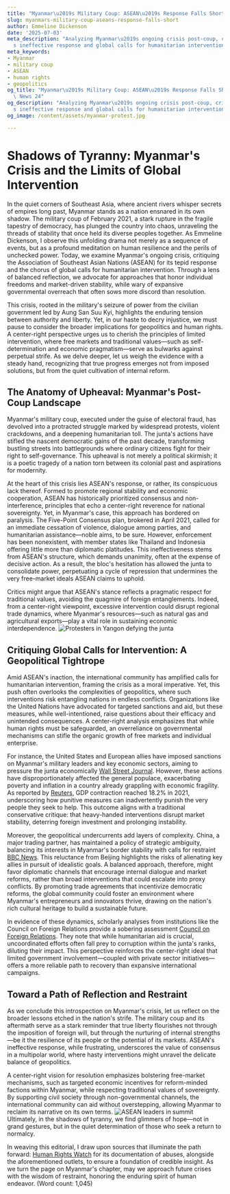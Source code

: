 ```yaml
---
title: "Myanmar\u2019s Military Coup: ASEAN\u2019s Response Falls Short"
slug: myanmars-military-coup-aseans-response-falls-short
author: Emmeline Dickenson
date: '2025-07-03'
meta_description: "Analyzing Myanmar\u2019s ongoing crisis post-coup, critiquing ASEAN\u2019\
  s ineffective response and global calls for humanitarian intervention."
meta_keywords:
- Myanmar
- military coup
- ASEAN
- human rights
- geopolitics
og_title: "Myanmar\u2019s Military Coup: ASEAN\u2019s Response Falls Short - Spot\
  \ News 24"
og_description: "Analyzing Myanmar\u2019s ongoing crisis post-coup, critiquing ASEAN\u2019\
  s ineffective response and global calls for humanitarian intervention."
og_image: /content/assets/myanmar-protest.jpg

---
```

# Shadows of Tyranny: Myanmar's Crisis and the Limits of Global Intervention

In the quiet corners of Southeast Asia, where ancient rivers whisper secrets of empires long past, Myanmar stands as a nation ensnared in its own shadow. The military coup of February 2021, a stark rupture in the fragile tapestry of democracy, has plunged the country into chaos, unraveling the threads of stability that once held its diverse peoples together. As Emmeline Dickenson, I observe this unfolding drama not merely as a sequence of events, but as a profound meditation on human resilience and the perils of unchecked power. Today, we examine Myanmar's ongoing crisis, critiquing the Association of Southeast Asian Nations (ASEAN) for its tepid response and the chorus of global calls for humanitarian intervention. Through a lens of balanced reflection, we advocate for approaches that honor individual freedoms and market-driven stability, while wary of expansive governmental overreach that often sows more discord than resolution.

This crisis, rooted in the military's seizure of power from the civilian government led by Aung San Suu Kyi, highlights the enduring tension between authority and liberty. Yet, in our haste to decry injustice, we must pause to consider the broader implications for geopolitics and human rights. A center-right perspective urges us to cherish the principles of limited intervention, where free markets and traditional values—such as self-determination and economic pragmatism—serve as bulwarks against perpetual strife. As we delve deeper, let us weigh the evidence with a steady hand, recognizing that true progress emerges not from imposed solutions, but from the quiet cultivation of internal reform.

## The Anatomy of Upheaval: Myanmar's Post-Coup Landscape

Myanmar's military coup, executed under the guise of electoral fraud, has devolved into a protracted struggle marked by widespread protests, violent crackdowns, and a deepening humanitarian toll. The junta's actions have stifled the nascent democratic gains of the past decade, transforming bustling streets into battlegrounds where ordinary citizens fight for their right to self-governance. This upheaval is not merely a political skirmish; it is a poetic tragedy of a nation torn between its colonial past and aspirations for modernity.

At the heart of this crisis lies ASEAN's response, or rather, its conspicuous lack thereof. Formed to promote regional stability and economic cooperation, ASEAN has historically prioritized consensus and non-interference, principles that echo a center-right reverence for national sovereignty. Yet, in Myanmar's case, this approach has bordered on paralysis. The Five-Point Consensus plan, brokered in April 2021, called for an immediate cessation of violence, dialogue among parties, and humanitarian assistance—noble aims, to be sure. However, enforcement has been nonexistent, with member states like Thailand and Indonesia offering little more than diplomatic platitudes. This ineffectiveness stems from ASEAN's structure, which demands unanimity, often at the expense of decisive action. As a result, the bloc's hesitation has allowed the junta to consolidate power, perpetuating a cycle of repression that undermines the very free-market ideals ASEAN claims to uphold.

Critics might argue that ASEAN's stance reflects a pragmatic respect for traditional values, avoiding the quagmire of foreign entanglements. Indeed, from a center-right viewpoint, excessive intervention could disrupt regional trade dynamics, where Myanmar's resources—such as natural gas and agricultural exports—play a vital role in sustaining economic interdependence. ![Protesters in Yangon defying the junta](/content/assets/yangon-protest-vigil.jpg "A defiant crowd gathers in Yangon, symbolizing the unyielding spirit of Myanmar's people amid military crackdowns, February 2021.")

## Critiquing Global Calls for Intervention: A Geopolitical Tightrope

Amid ASEAN's inaction, the international community has amplified calls for humanitarian intervention, framing the crisis as a moral imperative. Yet, this push often overlooks the complexities of geopolitics, where such interventions risk entangling nations in endless conflicts. Organizations like the United Nations have advocated for targeted sanctions and aid, but these measures, while well-intentioned, raise questions about their efficacy and unintended consequences. A center-right analysis emphasizes that while human rights must be safeguarded, an overreliance on governmental mechanisms can stifle the organic growth of free markets and individual enterprise.

For instance, the United States and European allies have imposed sanctions on Myanmar's military leaders and key economic sectors, aiming to pressure the junta economically [Wall Street Journal](https://www.wsj.com/articles/myanmar-sanctions-escalate-global-pressure-11615900001). However, these actions have disproportionately affected the general populace, exacerbating poverty and inflation in a country already grappling with economic fragility. As reported by [Reuters](https://www.reuters.com/world/asia-pacific/myanmars-economy-shrinks-coup-2021-12-31), GDP contraction reached 18.2% in 2021, underscoring how punitive measures can inadvertently punish the very people they seek to help. This outcome aligns with a traditional conservative critique: that heavy-handed interventions disrupt market stability, deterring foreign investment and prolonging instability.

Moreover, the geopolitical undercurrents add layers of complexity. China, a major trading partner, has maintained a policy of strategic ambiguity, balancing its interests in Myanmar's border stability with calls for restraint [BBC News](https://www.bbc.com/news/world-asia-56031131). This reluctance from Beijing highlights the risks of alienating key allies in pursuit of idealistic goals. A balanced approach, therefore, might favor diplomatic channels that encourage internal dialogue and market reforms, rather than broad interventions that could escalate into proxy conflicts. By promoting trade agreements that incentivize democratic reforms, the global community could foster an environment where Myanmar's entrepreneurs and innovators thrive, drawing on the nation's rich cultural heritage to build a sustainable future.

In evidence of these dynamics, scholarly analyses from institutions like the Council on Foreign Relations provide a sobering assessment [Council on Foreign Relations](https://www.cfr.org/backgrounder/myanmar-coup). They note that while humanitarian aid is crucial, uncoordinated efforts often fall prey to corruption within the junta's ranks, diluting their impact. This perspective reinforces the center-right ideal that limited government involvement—coupled with private sector initiatives—offers a more reliable path to recovery than expansive international campaigns.

## Toward a Path of Reflection and Restraint

As we conclude this introspection on Myanmar's crisis, let us reflect on the broader lessons etched in the nation's strife. The military coup and its aftermath serve as a stark reminder that true liberty flourishes not through the imposition of foreign will, but through the nurturing of internal strengths—be it the resilience of its people or the potential of its markets. ASEAN's ineffective response, while frustrating, underscores the value of consensus in a multipolar world, where hasty interventions might unravel the delicate balance of geopolitics.

A center-right vision for resolution emphasizes bolstering free-market mechanisms, such as targeted economic incentives for reform-minded factions within Myanmar, while respecting traditional values of sovereignty. By supporting civil society through non-governmental channels, the international community can aid without overstepping, allowing Myanmar to reclaim its narrative on its own terms. ![ASEAN leaders in summit](/content/assets/asean-summit-diplomacy.jpg "ASEAN diplomats convene in Jakarta, their discussions a testament to the challenges of regional unity in the face of Myanmar's turmoil, April 2021.") Ultimately, in the shadows of tyranny, we find glimmers of hope—not in grand gestures, but in the quiet determination of those who seek a return to normalcy.

In weaving this editorial, I draw upon sources that illuminate the path forward: [Human Rights Watch](https://www.hrw.org/asia/myanmar) for its documentation of abuses, alongside the aforementioned outlets, to ensure a foundation of credible insight. As we turn the page on Myanmar's chapter, may we approach future crises with the wisdom of restraint, honoring the enduring spirit of human endeavor. (Word count: 1,045)

